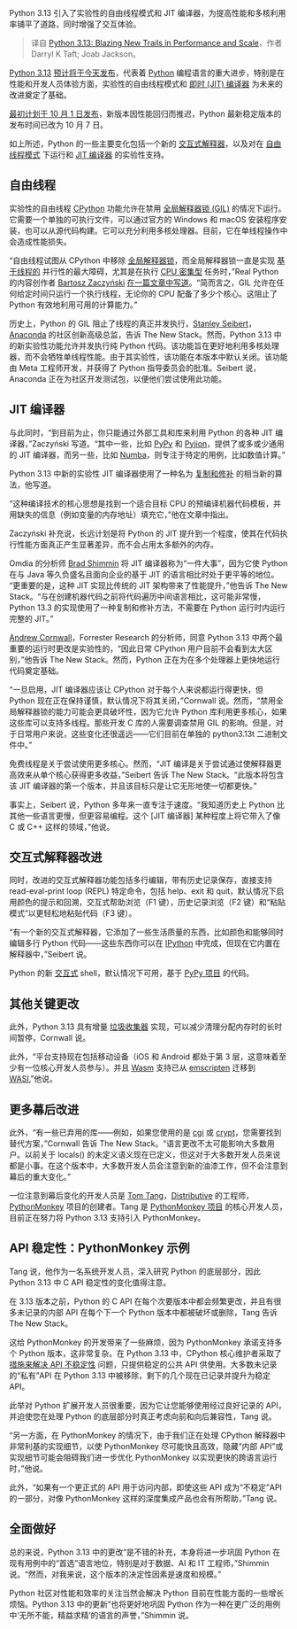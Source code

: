 
<!--
title: Python 3.13：性能和规模的新突破
cover: https://cdn.thenewstack.io/media/2024/10/48878a39-kyle-glenn-hn2xf1sk_y4-unsplash-1.jpg
-->

Python 3.13 引入了实验性的自由线程模式和 JIT 编译器，为提高性能和多核利用率铺平了道路，同时增强了交互体验。

> 译自 [Python 3.13: Blazing New Trails in Performance and Scale](https://thenewstack.io/python-3-13-blazing-new-trails-in-performance-and-scale/)，作者 Darryl K Taft; Joab Jackson。

[Python 3.13](https://docs.python.org/3.13/whatsnew/3.13.html) [预计将于今天发布](https://peps.python.org/pep-0719/)，代表着 [Python](https://thenewstack.io/an-introduction-to-python-for-non-programmers/) 编程语言的重大进步，特别是在性能和开发人员体验方面，实验性的自由线程模式和 [即时 (JIT) 编译器](https://thenewstack.io/why-python-is-so-slow-and-what-is-being-done-about-it/) 为未来的改进奠定了基础。

[最初计划于 10 月 1 日发布](https://www.phoronix.com/news/Python-3.13-rc3-Released)，新版本因性能回归而推迟，Python 最新稳定版本的发布时间已改为 10 月 7 日。

如上所述，Python 的一些主要变化包括一个新的 [交互式解释器](https://docs.python.org/3.13/whatsnew/3.13.html#whatsnew313-better-interactive-interpreter)，以及对在 [自由线程模式](https://docs.python.org/3.13/whatsnew/3.13.html#whatsnew313-free-threaded-cpython) 下运行和 [JIT 编译器](https://docs.python.org/3.13/whatsnew/3.13.html#whatsnew313-jit-compiler) 的实验性支持。

## 自由线程

实验性的自由线程 [CPython](https://thenewstack.io/how-python-is-evolving/) 功能允许在禁用 [全局解释器锁 (GIL)](https://thenewstack.io/why-python-is-so-slow-and-what-is-being-done-about-it/) 的情况下运行。它需要一个单独的可执行文件，可以通过官方的 Windows 和 macOS 安装程序安装，也可以从源代码构建。它可以充分利用多核处理器。目前，它在单线程操作中会造成性能损失。

“自由线程试图从 CPython 中移除 [全局解释器锁](https://realpython.com/python-gil/)，而全局解释器锁一直是实现 [基于线程的](https://realpython.com/intro-to-python-threading/) 并行性的最大障碍，尤其是在执行 [CPU 密集型](https://en.wikipedia.org/wiki/CPU-bound) 任务时，”Real Python 的内容创作者 [Bartosz Zaczyński](https://www.linkedin.com/in/bzaczynski/?originalSubdomain=pl) [在一篇文章中写道](https://realpython.com/python313-free-threading-jit/)。“简而言之，GIL 允许在任何给定时间只运行一个执行线程，无论你的 CPU 配备了多少个核心。这阻止了 Python 有效地利用可用的计算能力。”

历史上，Python 的 GIL 阻止了线程的真正并发执行，[Stanley Seibert](https://www.linkedin.com/in/stanleyseibert/)，[Anaconda](https://thenewstack.io/faster-python-easier-access-to-llms-anacondas-ai-roadmap/) 的社区创新高级总监，告诉 The New Stack。然而，Python 3.13 中的新实验性功能允许并发执行纯 Python 代码。该功能旨在更好地利用多核处理器，而不会牺牲单线程性能。由于其实验性，该功能在本版本中默认关闭。该功能由 Meta 工程师开发，并获得了 Python 指导委员会的批准。Seibert 说，Anaconda 正在为社区开发测试包，以便他们尝试使用此功能。

## JIT 编译器

与此同时，“到目前为止，你只能通过外部工具和库来利用 Python 的各种 JIT 编译器，”Zaczyński 写道。“其中一些，比如 [PyPy](https://pypy.org/) 和 [Pyjion](https://pypi.org/project/pyjion/)，提供了或多或少通用的 JIT 编译器，而另一些，比如 [Numba](https://numba.pydata.org/)，则专注于特定的用例，比如数值计算。”

Python 3.13 中新的实验性 JIT 编译器使用了一种名为 [复制和修补](https://en.wikipedia.org/wiki/Copy-and-patch) 的相当新的算法，他写道。

“这种编译技术的核心思想是找到一个适合目标 CPU 的预编译机器代码模板，并用缺失的信息（例如变量的内存地址）填充它，”他在文章中指出。

Zaczyński 补充说，长远计划是将 Python 的 JIT 提升到一个程度，使其在代码执行性能方面真正产生显著差异，而不会占用太多额外的内存。

Omdia 的分析师 [Brad Shimmin](https://www.linkedin.com/in/bradshimmin/) 将 JIT 编译器称为“一件大事”，因为它使 Python 在与 Java 等久负盛名且面向企业的基于 JIT 的语言相比时处于更平等的地位。
“更重要的是，这种 JIT 实现比传统的 JIT 架构带来了性能提升，”他告诉 The New Stack。“与在创建机器代码之前将代码遍历中间语言相比，这可能非常慢，Python 13.3 的实现使用了一种复制和修补方法，不需要在 Python 运行时内运行完整的 JIT。”

[Andrew Cornwall](https://www.linkedin.com/in/acornwall/)，Forrester Research 的分析师，同意 Python 3.13 中两个最重要的运行时更改是实验性的，“因此日常 CPython 用户目前不会看到太大区别，”他告诉 The New Stack。然而，Python 正在为在多个处理器上更快地运行代码奠定基础。

“一旦启用，JIT 编译器应该让 CPython 对于每个人来说都运行得更快，但 Python 现在正在保持谨慎，默认情况下将其关闭，”Cornwall 说。然而，“禁用全局解释器锁的能力可能会更具破坏性，因为它允许 Python 库利用更多核心，如果这些库可以支持多线程。那些开发 C 库的人需要调查禁用 GIL 的影响。但是，对于日常用户来说，这些变化还很遥远——它们目前在单独的 python3.13t 二进制文件中。”

免费线程是关于尝试使用更多核心。然而，“JIT 编译是关于尝试通过使解释器更高效来从单个核心获得更多收益，”Seibert 告诉 The New Stack。“此版本将包含该 JIT 编译器的第一个版本，并且该目标只是让它无形地使一切都更快。”

事实上，Seibert 说，Python 多年来一直专注于速度。“我知道历史上 Python 比其他一些语言更慢，但更容易编程。这个 [JIT 编译器] 某种程度上将它带入了像 C 或 C++ 这样的领域，”他说。

## 交互式解释器改进

同时，改进的交互式解释器功能包括多行编辑，带有历史记录保存，直接支持 read-eval-print loop (REPL) 特定命令，包括 help、exit 和 quit，默认情况下启用颜色的提示和回溯，交互式帮助浏览（F1 键），历史记录浏览（F2 键）和“粘贴模式”以更轻松地粘贴代码（F3 键）。

“有一个新的交互式解释器，它添加了一些生活质量的东西，比如颜色和能够同时编辑多行 Python 代码——这些东西你可以在 [IPython](https://ipython.org/) 中完成，但现在它内置在解释器中，”Seibert 说。

Python 的新 [交互式](https://docs.python.org/3.13/glossary.html#term-interactive) shell，默认情况下可用，基于 [PyPy 项目](https://pypy.org/) 的代码。

## 其他关键更改

此外，Python 3.13 具有增量 [垃圾收集器](https://thenewstack.io/time-to-get-the-garbage-out-of-webassembly/) 实现，可以减少清理分配内存时的长时间暂停，Cornwall 说。

此外，“平台支持现在包括移动设备（iOS 和 Android 都处于第 3 层，这意味着至少有一位核心开发人员参与）。并且 [Wasm](https://thenewstack.io/what-makes-wasm-different/) 支持已从 [emscripten](https://thenewstack.io/how-to-compile-c-code-into-webassembly-with-emscripten/) 迁移到 [WASI](https://thenewstack.io/wasi-0-2-unlocking-webassemblys-promise-outside-the-browser/),”他说。

## 更多幕后改进

此外，“有一些已弃用的库——例如，如果您使用的是 [cgi](https://docs.python.org/3/library/cgi.html) 或 [crypt](https://docs.python.org/3/library/crypt.html)，您需要找到替代方案，”Cornwall 告诉 The New Stack。“语言更改不太可能影响大多数用户。以前关于 locals() 的未定义语义现在已定义，但这对于大多数开发人员来说都是小事。在这个版本中，大多数开发人员会注意到新的油漆工作，但不会注意到幕后的重大变化。”

一位注意到幕后变化的开发人员是 [Tom Tang](https://github.com/xmader)，[Distributive](https://distributive.network/) 的工程师，[PythonMonkey](https://pythonmonkey.io/) 项目的创建者。Tang 是 [PythonMonkey 项目](https://thenewstack.io/python-meets-javascript-wasm-with-the-magic-of-pythonmonkey/) 的核心开发人员，目前正在努力将 Python 3.13 支持引入 PythonMonkey。

## API 稳定性：PythonMonkey 示例

Tang 说，他作为一名系统开发人员，深入研究 Python 的底层部分，因此 Python 3.13 中 C API 稳定性的变化值得注意。

在 3.13 版本之前，Python 的 C API 在每个次要版本中都会频繁更改，并且有很多未记录的内部 API 在每个下一个 Python 版本中都被破坏或删除，Tang 告诉 The New Stack。

这给 PythonMonkey 的开发带来了一些麻烦，因为 PythonMonkey 承诺支持多个 Python 版本，这非常复杂。在 Python 3.13 中，CPython 核心维护者采取了 [措施来解决 API 不稳定性](https://github.com/python/cpython/issues/106320) 问题，只提供稳定的公共 API 供使用。大多数未记录的“私有”API 在 Python 3.13 中被移除，剩下的几个现在已记录并提升为稳定 API。

此举对 Python 扩展开发人员很重要，因为它让您能够使用经过良好记录的 API，并迫使您在处理 Python 的底层部分时真正考虑向前和向后兼容性，Tang 说。

“另一方面，在 PythonMonkey 的情况下，由于我们正在处理 CPython 解释器中非常利基的实现细节，以使 PythonMonkey 尽可能快且高效，隐藏“内部 API”或实现细节可能会阻碍我们进一步优化 PythonMonkey 以实现更快的跨语言运行时，”他说。

此外，“如果有一个更正式的 API 用于访问内部，即使这些 API 成为“不稳定”API 的一部分，对像 PythonMonkey 这样的深度集成产品也会有所帮助，”Tang 说。

## 全面做好

总的来说，Python 3.13 中的更改“是不错的补充，本身将进一步巩固 Python 在现有用例中的“首选”语言地位，特别是对于数据、AI 和 IT 工程师，”Shimmin 说。“然而，对我来说，这个版本的决定性因素是速度和规模。”

Python 社区对性能和效率的关注当然会解决 Python 目前在性能方面的一些增长烦恼。Python 3.13 中的更新“也将更好地巩固 Python 作为一种在更广泛的用例中‘无所不能，精益求精’的语言的声誉，”Shimmin 说。
